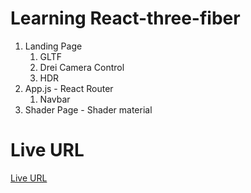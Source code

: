 # Learning React-three-fiber

1. Landing Page
   1. GLTF
   2. Drei Camera Control
   3. HDR
2. App.js - React Router
   1. Navbar
3. Shader Page - Shader material

# Live URL

[Live URL](https://reactfiber.netlify.app/)

